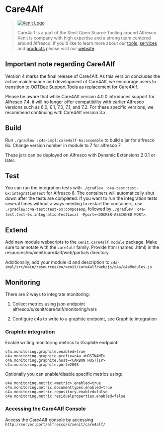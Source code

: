 # Care4Alf

> [![Xenit Logo](https://xenit.eu/wp-content/uploads/2017/09/XeniT_Website_Logo.png)](https://xenit.eu/open-source)
> 
> Care4alf is a part of the Xenit Open Source Tooling around Alfresco.
> Xenit is company with high expertise and a strong team centered around Alfresco.
> If you'd like to learn more about our [tools](https://xenit.eu/open-source), [services](https://xenit.eu/alfresco) and [products](https://xenit.eu/alfresco-products)
> please visit our [website](https://xenit.eu).

## Important note regarding Care4Alf

Version 4 marks the final release of Care4Alf. 
As this version concludes the active maintenance and development of Care4Alf, we encourage users to transition to 
[OOTBee Support Tools](https://github.com/OrderOfTheBee/ootbee-support-tools) as replacement for Care4Alf.

Please be aware that while Care4Alf version 4.0.0 introduces support for Alfresco 7.4, it will no longer offer compatibility with earlier Alfresco versions such as 6.0, 6.1, 7.0, 7.1, and 7.2. 
For these specific versions, we recommend continuing with Care4Alf version 3.x.

## Build

Run `./gradlew :c4a-impl:care4alf-6x:assemble` to build a jar for alfresco 6x.
Change version number in module to 7 for alfresco 7

These jars can be deployed on Alfresco with Dynamic Extensions 2.0.1 or later.

## Test

You can run the integration tests with `./gradlew :c4a-test:test-6x:integrationTest` for Alfresco 6. 
The containers will automatically shut down after the
tests are completed. If you want to run the integration tests several times without always needing to restart the
containers, use `./gradlew:c4a-test:test-6x:composeUp`, followed by
`./gradlew :c4a-test:test-6x:integrationTestLocal -Pport=<DOCKER-ASSIGNED PORT>`.

## Extend

Add new module webscripts to the `xenit.care4alf.module` package. Make sure to annotate with the `care4alf` family.
Provide html (named <classname>.html) in the resources/eu/xenit/care4alf/web/partials directory.

Additionally, add your module id and description to `c4a-impl/src/main/resources/eu/xenit/care4alf/web/js/c4a/c4aModules.js`

## Monitoring

There are 2 ways to integrate monitoring:

1) Collect metrics using json endpoint alfresco/s/xenit/care4alf/monitoring/vars

2) Configure c4a to write to a graphite endpoint, see Graphite integration


### Graphite integration

Enable writing monitoring metrics to Graphite endpoint:

    c4a.monitoring.graphite.enabled=true
    c4a.monitoring.graphite.prefix=c4a.<HOSTNAME>
    c4a.monitoring.graphite.host=<CARBON HOST|IP>
    c4a.monitoring.graphite.port=2003
    
Optionally you can enable/disable specific metrics using:

    c4a.monitoring.metric.<metric>.enabled=true
    c4a.monitoring.metric.documenttypes.enabled=true
    c4a.monitoring.metric.repository.enabled=false
    c4a.monitoring.metric.residualproperties.enabled=false

### Accessing the Care4Alf Console

Access the Care4Alf console by accessing `http://server:port/alfresco/s/xenit/care4alf/`
